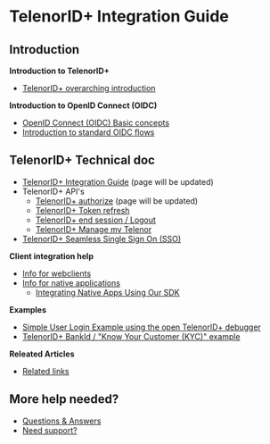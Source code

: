 # TelenorID\+ Integration Guide

## Introduction

__Introduction to TelenorID\+__

* [TelenorID\+ overarching introduction](TelenorID_Plus_-_intro.md)

__Introduction to OpenID Connect (OIDC)__

* [OpenID Connect (OIDC) Basic concepts](OIDC_basics.md)
* [Introduction to standard OIDC flows](TelenorID_Plus_-_standard_oidc_flows.md)

## TelenorID\+ Technical doc

* [TelenorID\+ Integration Guide](TelenorID_Plus_-_integration_guide.md) (page will be updated) 
* TelenorID\+ API's
  * [TelenorID\+ authorize](TelenorID_Plus_-_authorize.md) (page will be updated) 
  * [TelenorID\+ Token refresh](TelenorID_Plus_-_token_refresh.md)
  * [TelenorID\+ end session / Logout](TelenorID_Plus_-_logout.md)
  * [TelenorID\+ Manage my Telenor](TelenorID_Plus_-_ManageMyTelenor.md)
* [TelenorID\+ Seamless Single Sign On (SSO)](TelenorID_Plus_-_SSO.md)

  
__Client integration help__

* [Info for webclients](TelenorID_Plus_-_WebClients.md)
* [Info for native applications](TelenorID_Plus_-_NativeClients.md)
  * [Integrating Native Apps Using Our SDK](TelenorID_Plus_-_telenorid_from_sdk.md)
  
__Examples__

 * [Simple User Login Example using the open TelenorID\+ debugger](TelenorID_Plus_-_user_login_-_integration_example_step_by_step.md)
 * [TelenorID\+ BankId / "Know Your Customer (KYC)" example](TelenorID_Plus_-_kyc_bankid_-_integration_example_step_by_step.md)

__Releated Articles__

 * [Related links](RelatedArticles.md)

## More help needed?

 * [Questions & Answers](TelenorID_Plus_-_QandA.md)
 * [Need support?](TelenorID_Plus_-_help.md)


